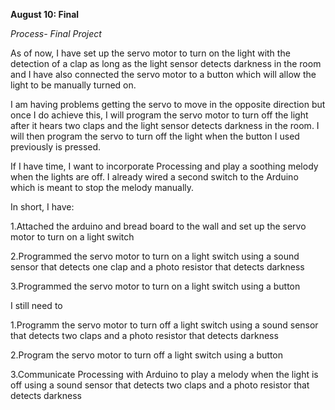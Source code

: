 **August 10: Final**

*Process- Final Project*


As of now, I have set up the servo motor to turn on the light with the detection of a clap as long as the light sensor detects darkness in the room and I have also connected
the servo motor to a button which will allow the light to be manually turned on.


I am having problems getting the servo to move in the opposite direction but once I do achieve this, I will program the servo motor to turn off the light after it hears two claps
and the light sensor detects darkness in the room. I will then program the servo to turn off the light when the button I used previously is pressed.


If I have time, I want to incorporate Processing and play a soothing melody when the lights are off. I already wired a second switch to the Arduino which is meant to stop the
melody manually.


In short, I have:

1.Attached the arduino and bread board to the wall and set up the servo motor to turn on a light switch

2.Programmed the servo motor to turn on a light switch using a sound sensor that detects one clap and a photo resistor that detects darkness

3.Programmed the servo motor to turn on a light switch using a button

I still need to

1.Programm the servo motor to turn off a light switch using a sound sensor that detects two claps and a photo resistor that detects darkness

2.Program the servo motor to turn off a light switch using a button

3.Communicate Processing with Arduino to play a melody when the light is off using a sound sensor that detects two claps and a photo resistor that detects darkness 
